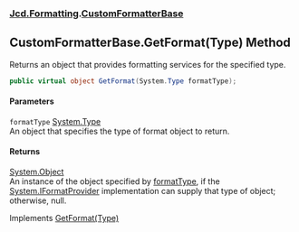 ### [Jcd.Formatting](Jcd_Formatting.md 'Jcd.Formatting').[CustomFormatterBase](Jcd_Formatting_CustomFormatterBase.md 'Jcd.Formatting.CustomFormatterBase')
## CustomFormatterBase.GetFormat(Type) Method
Returns an object that provides formatting services for the specified type.
```csharp
public virtual object GetFormat(System.Type formatType);
```
#### Parameters
<a name='Jcd_Formatting_CustomFormatterBase_GetFormat(System_Type)_formatType'></a>
`formatType` [System.Type](https://docs.microsoft.com/en-us/dotnet/api/System.Type 'System.Type')  
An object that specifies the type of format object to return. 
  
#### Returns
[System.Object](https://docs.microsoft.com/en-us/dotnet/api/System.Object 'System.Object')  
An instance of the object specified by [formatType](Jcd_Formatting_CustomFormatterBase_GetFormat(System_Type).md#Jcd_Formatting_CustomFormatterBase_GetFormat(System_Type)_formatType 'Jcd.Formatting.CustomFormatterBase.GetFormat(System.Type).formatType'), if the [System.IFormatProvider](https://docs.microsoft.com/en-us/dotnet/api/System.IFormatProvider 'System.IFormatProvider') implementation can supply that type of object; otherwise, null.

Implements [GetFormat(Type)](https://docs.microsoft.com/en-us/dotnet/api/System.IFormatProvider.GetFormat#System_IFormatProvider_GetFormat_System_Type_ 'System.IFormatProvider.GetFormat(System.Type)')  

